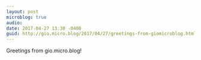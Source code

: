 ```yaml
---
layout: post
microblog: true
audio: 
date: 2017-04-27 13:30 -0400
guid: http://gio.micro.blog/2017/04/27/greetings-from-giomicroblog.html
---
```

Greetings from gio.micro.blog!
